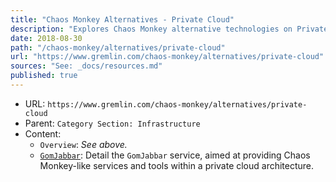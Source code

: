 ```yaml
---
title: "Chaos Monkey Alternatives - Private Cloud"
description: "Explores Chaos Monkey alternative technologies on Private Cloud systems."
date: 2018-08-30
path: "/chaos-monkey/alternatives/private-cloud"
url: "https://www.gremlin.com/chaos-monkey/alternatives/private-cloud"
sources: "See: _docs/resources.md"
published: true
---
```


- URL: `https://www.gremlin.com/chaos-monkey/alternatives/private-cloud`
- Parent: `Category Section: Infrastructure`
- Content:
  - `Overview`: _See above._
  - [`GomJabbar`](https://github.com/outbrain/GomJabbar): Detail the `GomJabbar` service, aimed at providing Chaos Monkey-like services and tools within a private cloud architecture.

[/]:                                    /gremlin-chaos-monkey/
[/advanced-tips]:                       /gremlin-chaos-monkey/advanced-tips
[/alternatives]:                        /gremlin-chaos-monkey/alternatives
[/alternatives/azure]:                  /gremlin-chaos-monkey/alternatives/azure
[/alternatives/docker]:                 /gremlin-chaos-monkey/alternatives/docker
[/alternatives/google-cloud-platform]:  /gremlin-chaos-monkey/alternatives/google-cloud-platform
[/alternatives/kubernetes]:             /gremlin-chaos-monkey/alternatives/kubernetes
[/alternatives/openshift]:              /gremlin-chaos-monkey/alternatives/openshift
[/alternatives/private-cloud]:          /gremlin-chaos-monkey/alternatives/private-cloud
[/alternatives/spring-boot]:            /gremlin-chaos-monkey/alternatives/spring-boot
[/alternatives/vmware]:                 /gremlin-chaos-monkey/alternatives/vmware
[/developer-tutorial]:                  /gremlin-chaos-monkey/developer-tutorial
[/downloads-resources]:                 /gremlin-chaos-monkey/downloads-resources
[/origin-netflix]:                      /gremlin-chaos-monkey/origin-netflix
[/simian-army]:                         /gremlin-chaos-monkey/simian-army